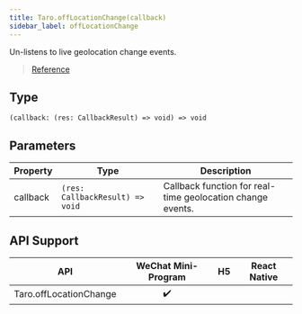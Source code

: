 ```yaml
---
title: Taro.offLocationChange(callback)
sidebar_label: offLocationChange
---
```


Un-listens to live geolocation change events.

> [Reference](https://developers.weixin.qq.com/miniprogram/dev/api/location/wx.offLocationChange.html)

## Type

```tsx
(callback: (res: CallbackResult) => void) => void
```

## Parameters

<table>
  <thead>
    <tr>
      <th>Property</th>
      <th>Type</th>
      <th>Description</th>
    </tr>
  </thead>
  <tbody>
    <tr>
      <td>callback</td>
      <td><code>(res: CallbackResult) =&gt; void</code></td>
      <td>Callback function for real-time geolocation change events.</td>
    </tr>
  </tbody>
</table>

## API Support

| API | WeChat Mini-Program | H5 | React Native |
| :---: | :---: | :---: | :---: |
| Taro.offLocationChange | ✔️ |  |  |
